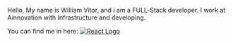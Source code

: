 Hello, My name is William Vitor, and i am a FULL-Stack developer.
I work at Ainnovation with Infrastructure and developing.

You can find me in here:
<a href="#"><img src="https://img.shields.io/badge/React Native-61DAFB?style=for-the-badge&logo=React&logoColor=black&labelColor=61DAFB" alt="React Logo"></a>
